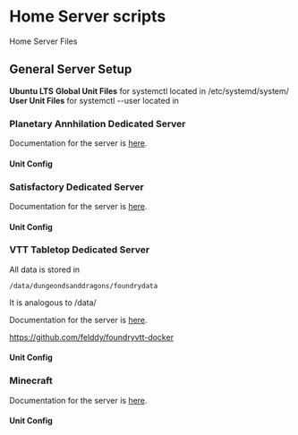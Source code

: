 # Home Server scripts
Home Server Files

## General Server Setup

**Ubuntu LTS**
**Global Unit Files** for systemctl located in /etc/systemd/system/
**User Unit Files** for systemctl --user located in 

### Planetary Annhilation Dedicated Server

Documentation for the server is [here](https://planetaryannihilation.com/guides/hosting-a-local-server/).


#### Unit Config

### Satisfactory Dedicated Server

Documentation for the server is [here](https://satisfactory.fandom.com/wiki/Dedicated_servers).

#### Unit Config

### VTT Tabletop Dedicated Server

All data is stored in 

```
/data/dungeondsanddragons/foundrydata
```
It is analogous to /data/

Documentation for the server is [here](https://foundryvtt.com/article/installation/).

https://github.com/felddy/foundryvtt-docker

#### Unit Config

### Minecraft

Documentation for the server is [here](https://foundryvtt.com/article/installation/).

#### Unit Config
